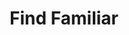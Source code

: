 ---
title: "Find Familiar"
permalink: /spells/find-familiar/
tags:
  - Spell
available_for:
  - Wizard
level: "1st Level"
school: "Conjuration"
range: "10 ft"
comp:
  - V
  - S
  - M
material: "10gp worth of charcoal, incense, and herbs that must be consumed by fire in a brass brazier."
cast_time: "1 Hour"
ritual: true
description: |
  You gain the service of a familiar, a spirit that takes an animal form you choose: bat, cat, crab, frog (toad), hawk, lizard, octopus, owl, poisonous snake, fish (quipper), rat, raven, sea horse, spider, or weasel. Appearing in an unoccupied space within range, the familiar has the statistics of the chosen form, though it is a celestial, fey, or fiend (your choice) instead of a beast.

  Your familiar acts independently of you, but it always obeys your commands. In combat, it rolls its own initiative and acts on its own turn. A familiar can't attack, but it can take other actions as normal.

  When the familiar drops to 0 hit points, it disappears, leaving behind no physical form. It reappears after you cast this spell again.

  While your familiar is within 100 feet of you, you can communicate with it telepathically. Additionally, as an action, you can see through your familiar's eyes and hear what it hears until the start of your next turn, gaining the benefits of any special senses that the familiar has. During this time, you are deaf and blind with regard to your own senses.

  As an action, you can temporarily dismiss your familiar. It disappears into a pocket dimension where it awaits your summons. Alternatively, you can dismiss it forever. As an action while it is temporarily dismissed, you can cause it to reappear in any unoccupied space within 30 feet of you.

  You can't have more than one familiar at a time. If you cast this spell while you already have a familiar, you instead cause it to adopt a new form. Choose one of the forms from the above list. Your familiar transforms into the chosen creature.

  Finally, when you cast a spell with a range of touch, your familiar can deliver the spell as if it had cast the spell. Your familiar must be within 100 feet of you, and it must use its reaction to deliver the spell when you cast it. If the spell requires an attack roll, you use your action modifier for the roll.
excerpt: "You gain the service of a familiar, a spirit that takes an animal form you choose: bat, cat, crab, frog (toad), hawk, lizard, octopus, owl, poisonous snake, fish (quipper), rat, raven, sea horse, spider, or weasel."
source: "Basic Rules"
---